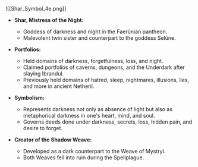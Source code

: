 ![[Shar_Symbol_4e.png]]

- **Shar, Mistress of the Night:**
  - Goddess of darkness and night in the Faerûnian pantheon.
  - Malevolent twin sister and counterpart to the goddess Selûne.

- **Portfolios:**
  - Held domains of darkness, forgetfulness, loss, and night.
  - Claimed portfolios of caverns, dungeons, and the Underdark after slaying Ibrandul.
  - Previously held domains of hatred, sleep, nightmares, illusions, lies, and more in ancient Netheril.

- **Symbolism:**
  - Represents darkness not only as absence of light but also as metaphorical darkness in one's heart, mind, and soul.
  - Governs deeds done under darkness, secrets, loss, hidden pain, and desire to forget.

- **Creator of the Shadow Weave:**
  - Developed as a dark counterpart to the Weave of Mystryl.
  - Both Weaves fell into ruin during the Spellplague.